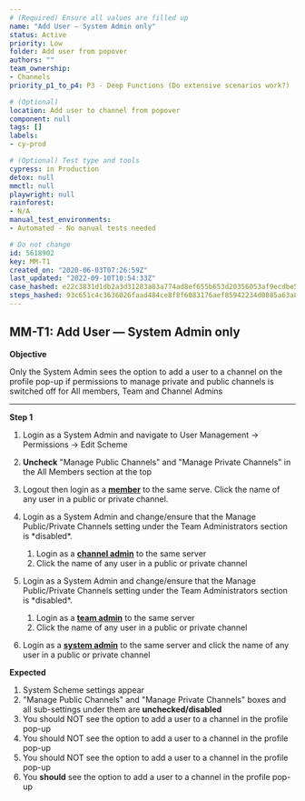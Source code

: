 ```yaml
---
# (Required) Ensure all values are filled up
name: "Add User — System Admin only"
status: Active
priority: Low
folder: Add user from popover
authors: ""
team_ownership: 
- Channels
priority_p1_to_p4: P3 - Deep Functions (Do extensive scenarios work?)

# (Optional)
location: Add user to channel from popover
component: null
tags: []
labels: 
- cy-prod

# (Optional) Test type and tools
cypress: in Production
detox: null
mmctl: null
playwright: null
rainforest: 
- N/A
manual_test_environments: 
- Automated - No manual tests needed

# Do not change
id: 5618902
key: MM-T1
created_on: "2020-06-03T07:26:59Z"
last_updated: "2022-09-10T10:54:33Z"
case_hashed: e22c3831d1db2a3d31283a83a774ad8ef655b653d20356053af9ecdbe5dd1688ab7c7e6afe5c9556f6685119bd4f74fc
steps_hashed: 93c651c4c3636026faad484ce8f8f6083176aef85942234d0885a63a8a3e2b1e705db69ad52d7ee2ad1031c1de353b16
---
```


<!-- (Auto-generated) Based on frontmatter's "key" and "name" -->

## MM-T1: Add User — System Admin only

**Objective**

Only the System Admin sees the option to add a user to a channel on the profile pop-up if permissions to manage private and public channels is switched off for All members, Team and Channel Admins

---

**Step 1**

1. Login as a System Admin and navigate to User Management → Permissions → Edit Scheme

2. **Uncheck** "Manage Public Channels" and "Manage Private Channels" in the All Members section at the top

3. Logout then login as a [**member**](https://docs.mattermost.com/help/getting-started/managing-members.html#member) to the same serve. Click the name of any user in a public or private channel.

4. Login as a System Admin and change/ensure that the Manage Public/Private Channels setting under the Team Administrators section is \*disabled\*.

   1. Login as a [**channel admin**](https://docs.mattermost.com/help/getting-started/managing-members.html#channel-admin) to the same server
   2. Click the name of any user in a public or private channel

5. Login as a System Admin and change/ensure that the Manage Public/Private Channels setting under the Team Administrators section is \*disabled\*.

   1. Login as a [**team admin**](https://docs.mattermost.com/help/getting-started/managing-members.html#team-admin) to the same server
   2. Click the name of any user in a public or private channel

6. Login as a [**system admin**](https://docs.mattermost.com/help/getting-started/managing-members.html#system-admin) to the same server and click the name of any user in a public or private channel

**Expected**

1. System Scheme settings appear
2. "Manage Public Channels" and "Manage Private Channels" boxes and all sub-settings under them are **unchecked/disabled**
3. You should NOT see the option to add a user to a channel in the profile pop-up
4. You should NOT see the option to add a user to a channel in the profile pop-up
5. You should NOT see the option to add a user to a channel in the profile pop-up
6. You **should** see the option to add a user to a channel in the profile pop-up
